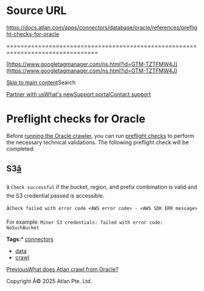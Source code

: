 # Source URL
https://docs.atlan.com/apps/connectors/database/oracle/references/preflight-checks-for-oracle

================================================================================

<!--
canonical: https://docs.atlan.com/apps/connectors/database/oracle/references/preflight-checks-for-oracle
link-alternate: https://docs.atlan.com/apps/connectors/database/oracle/references/preflight-checks-for-oracle
meta-description: Before [running the Oracle crawler](/apps/connectors/database/oracle/how-tos/crawl-oracle), you can run [preflight checks](/product/connections/concepts/.
meta-docsearch:docusaurus_tag: docs-default-current
meta-docsearch:language: en
meta-docsearch:version: current
meta-docusaurus_locale: en
meta-docusaurus_tag: docs-default-current
meta-docusaurus_version: current
meta-generator: Docusaurus v3.8.1
meta-og-description: Before [running the Oracle crawler](/apps/connectors/database/oracle/how-tos/crawl-oracle), you can run [preflight checks](/product/connections/concepts/.
meta-og-locale: en
meta-og-title: Preflight checks for Oracle | Atlan Documentation
meta-og-url: https://docs.atlan.com/apps/connectors/database/oracle/references/preflight-checks-for-oracle
meta-twitter:card: summary_large_image
meta-viewport: width=device-width,initial-scale=1
title: Preflight checks for Oracle | Atlan Documentation
-->

[https://www.googletagmanager.com/ns.html?id=GTM-TZTFMW4J](https://www.googletagmanager.com/ns.html?id=GTM-TZTFMW4J)

[Skip to main content](#__docusaurus_skipToContent_fallback)Search

[Partner with us](https://docs.google.com/forms/d/e/1FAIpQLScuAIhCm2GS7YFstrOjawbP8J7PUmOynQo7wI2yGCcCyEcVSw/viewform)[What's new](https://shipped.atlan.com/)[Support portal](https://atlan.zendesk.com/auth/v2/login/signin?return_to=https%3A%2F%2Fatlan.zendesk.com%2Fhc%2Fen-us&theme=hc&locale=en-us&brand_id=1900000425113&auth_origin=1900000425113%2Cfalse%2Ctrue)[Contact support](/support/submit-request)

Preflight checks for Oracle
===========================

Before [running the Oracle crawler](/apps/connectors/database/oracle/how-tos/crawl-oracle), you can run [preflight checks](/product/connections/concepts/what-are-preflight-checks) to perform the necessary technical validations. The following preflight check will be completed:

S3[â](#s3 "Direct link to S3")
--------------------------------

â `Check successful` if the bucket, region, and prefix combination is valid and the S3 credential passed is accessible.

â`Check failed with error code <AWS error code> - <AWS SDK ERR message>`

For example: `Miner S3 credentials: failed with error code: NoSuchBucket`

**Tags:*** [connectors](/tags/connectors)
* [data](/tags/data)
* [crawl](/tags/crawl)

[PreviousWhat does Atlan crawl from Oracle?](/apps/connectors/database/oracle/references/what-does-atlan-crawl-from-oracle)

Copyright Â© 2025 Atlan Pte. Ltd.

